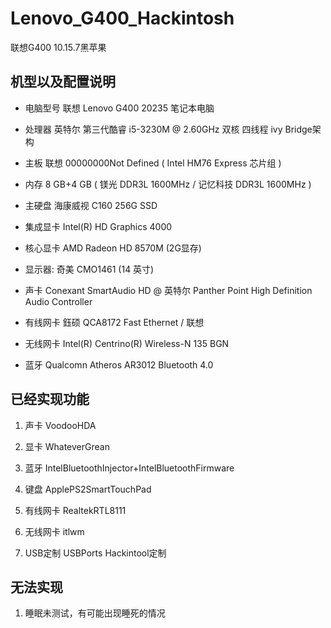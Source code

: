 # Lenovo_G400_Hackintosh

联想G400 10.15.7黑苹果

## 机型以及配置说明

* 电脑型号	联想 Lenovo G400 20235 笔记本电脑 

* 处理器	英特尔 第三代酷睿 i5-3230M @ 2.60GHz 双核 四线程 ivy Bridge架构

* 主板	联想 00000000Not Defined ( Intel HM76 Express 芯片组 )

* 内存	8 GB+4 GB ( 镁光 DDR3L 1600MHz / 记忆科技 DDR3L 1600MHz )

* 主硬盘	海康威视 C160 256G SSD

* 集成显卡	Intel(R) HD Graphics 4000

* 核心显卡	AMD Radeon HD 8570M  (2G显存) 

* 显示器: 奇美 CMO1461 (14 英寸)

* 声卡	Conexant SmartAudio HD @ 英特尔 Panther Point High Definition Audio Controller

* 有线网卡	鈺硕 QCA8172 Fast Ethernet / 联想

* 无线网卡	Intel(R) Centrino(R) Wireless-N 135 BGN

* 蓝牙	Qualcomn Atheros AR3012 Bluetooth 4.0


## 已经实现功能

1. 声卡 VoodooHDA

2. 显卡 WhateverGrean

3. 蓝牙 IntelBluetoothInjector+IntelBluetoothFirmware

4. 键盘 ApplePS2SmartTouchPad

5. 有线网卡 RealtekRTL8111

6. 无线网卡 itlwm

7. USB定制 USBPorts Hackintool定制

## 无法实现

1. 睡眠未测试，有可能出现睡死的情况
